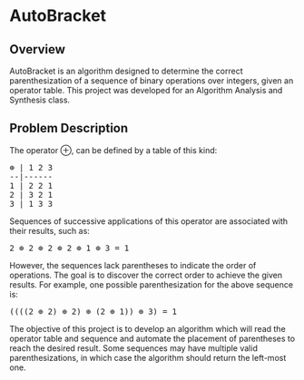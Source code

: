 # AutoBracket

## Overview

AutoBracket is an algorithm designed to determine the correct parenthesization of a sequence of binary operations over integers, given an operator table. This project was developed for an Algorithm Analysis and Synthesis class.

## Problem Description

The operator ⊕, can be defined by a table of this kind:

<pre>
⊕ | 1 2 3
--|------
1 | 2 2 1
2 | 3 2 1
3 | 1 3 3
</pre>

Sequences of successive applications of this operator are associated with their results, such as:

<pre>
2 ⊕ 2 ⊕ 2 ⊕ 2 ⊕ 1 ⊕ 3 = 1
</pre>

However, the sequences lack parentheses to indicate the order of operations. The goal is to discover the correct order to achieve the given results. For example, one possible parenthesization for the above sequence is:

<pre>
((((2 ⊕ 2) ⊕ 2) ⊕ (2 ⊕ 1)) ⊕ 3) = 1
</pre>

The objective of this project is to develop an algorithm which will read the operator table and sequence and automate the placement of parentheses to reach the desired result.
Some sequences may have multiple valid parenthesizations, in which case the algorithm should return the left-most one.
